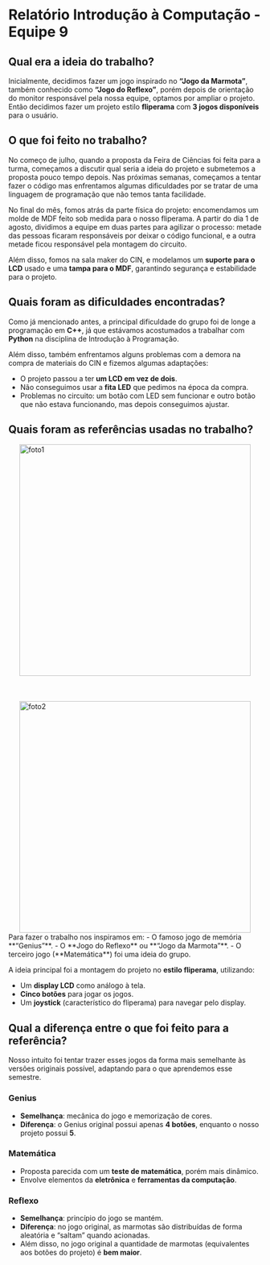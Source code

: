 # Relatório Introdução à Computação - Equipe 9  

## Qual era a ideia do trabalho?  
Inicialmente, decidimos fazer um jogo inspirado no **“Jogo da Marmota”**, também conhecido como **“Jogo do Reflexo”**, porém depois de orientação do monitor responsável pela nossa equipe, optamos por ampliar o projeto. Então decidimos fazer um projeto estilo **fliperama** com **3 jogos disponíveis** para o usuário.  

## O que foi feito no trabalho?  
No começo de julho, quando a proposta da Feira de Ciências foi feita para a turma, começamos a discutir qual seria a ideia do projeto e submetemos a proposta pouco tempo depois. Nas próximas semanas, começamos a tentar fazer o código mas enfrentamos algumas dificuldades por se tratar de uma linguagem de programação que não temos tanta facilidade.  

No final do mês, fomos atrás da parte física do projeto: encomendamos um molde de MDF feito sob medida para o nosso fliperama. A partir do dia 1 de agosto, dividimos a equipe em duas partes para agilizar o processo: metade das pessoas ficaram responsáveis por deixar o código funcional, e a outra metade ficou responsável pela montagem do circuito.  

Além disso, fomos na sala maker do CIN, e modelamos um **suporte para o LCD** usado e uma **tampa para o MDF**, garantindo segurança e estabilidade para o projeto.  

## Quais foram as dificuldades encontradas?  
Como já mencionado antes, a principal dificuldade do grupo foi de longe a programação em **C++**, já que estávamos acostumados a trabalhar com **Python** na disciplina de Introdução à Programação.  

Além disso, também enfrentamos alguns problemas com a demora na compra de materiais do CIN e fizemos algumas adaptações:  
- O projeto passou a ter **um LCD em vez de dois**.  
- Não conseguimos usar a **fita LED** que pedimos na época da compra.  
- Problemas no circuito: um botão com LED sem funcionar e outro botão que não estava funcionando, mas depois conseguimos ajustar.  

## Quais foram as referências usadas no trabalho?  

<div style="display: flex; flex-wrap: wrap; justify-content: center; gap: 50px;">

  <img src="imagens_readme/nomedafoto1.png" alt="foto1" width="460"/>
  <img src="imagens_readme/nomedafoto2.png" alt="foto2" width="460"/>

</div>
Para fazer o trabalho nos inspiramos em:  
- O famoso jogo de memória **“Genius”**.  
- O **Jogo do Reflexo** ou **“Jogo da Marmota”**.  
- O terceiro jogo (**Matemática**) foi uma ideia do grupo.  

A ideia principal foi a montagem do projeto no **estilo fliperama**, utilizando:  
- Um **display LCD** como análogo à tela.  
- **Cinco botões** para jogar os jogos.  
- Um **joystick** (característico do fliperama) para navegar pelo display.  

## Qual a diferença entre o que foi feito para a referência?  
Nosso intuito foi tentar trazer esses jogos da forma mais semelhante às versões originais possível, adaptando para o que aprendemos esse semestre.  

### Genius  
- **Semelhança**: mecânica do jogo e memorização de cores.  
- **Diferença**: o Genius original possui apenas **4 botões**, enquanto o nosso projeto possui **5**.  

### Matemática  
- Proposta parecida com um **teste de matemática**, porém mais dinâmico.  
- Envolve elementos da **eletrônica** e **ferramentas da computação**.  

### Reflexo  
- **Semelhança**: princípio do jogo se mantém.  
- **Diferença**: no jogo original, as marmotas são distribuídas de forma aleatória e “saltam” quando acionadas.  
- Além disso, no jogo original a quantidade de marmotas (equivalentes aos botões do projeto) é **bem maior**.  

